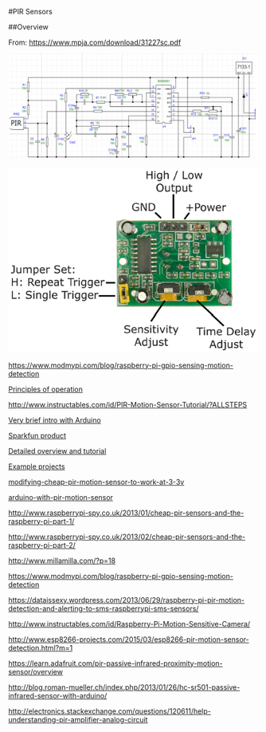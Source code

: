#PIR Sensors

##Overview

From: <https://www.mpja.com/download/31227sc.pdf>  

![PIR schematic](images/pir-schematic.png)

![PIR wiring](images/pir-wiring.png)





<https://www.modmypi.com/blog/raspberry-pi-gpio-sensing-motion-detection>

[Principles of operation](http://www.glolab.com/pirparts/infrared.html)

<http://www.instructables.com/id/PIR-Motion-Sensor-Tutorial/?ALLSTEPS>

[Very brief intro with Arduino](http://bildr.org/2011/06/pir_arduino/)

[Sparkfun product](https://www.sparkfun.com/products/13285)

[Detailed overview and tutorial](https://learn.adafruit.com/pir-passive-infrared-proximity-motion-sensor/)

[Example projects](https://learn.adafruit.com/pir-passive-infrared-proximity-motion-sensor/example-projects)

[modifying-cheap-pir-motion-sensor-to-work-at-3-3v](http://randomnerdtutorials.com/modifying-cheap-pir-motion-sensor-to-work-at-3-3v/)

[arduino-with-pir-motion-sensor](http://randomnerdtutorials.com/arduino-with-pir-motion-sensor/)



http://www.raspberrypi-spy.co.uk/2013/01/cheap-pir-sensors-and-the-raspberry-pi-part-1/

http://www.raspberrypi-spy.co.uk/2013/02/cheap-pir-sensors-and-the-raspberry-pi-part-2/

http://www.millamilla.com/?p=18

https://www.modmypi.com/blog/raspberry-pi-gpio-sensing-motion-detection

https://dataissexy.wordpress.com/2013/06/29/raspberry-pi-pir-motion-detection-and-alerting-to-sms-raspberrypi-sms-sensors/

http://www.instructables.com/id/Raspberry-Pi-Motion-Sensitive-Camera/

http://www.esp8266-projects.com/2015/03/esp8266-pir-motion-sensor-detection.html?m=1

https://learn.adafruit.com/pir-passive-infrared-proximity-motion-sensor/overview

http://blog.roman-mueller.ch/index.php/2013/01/26/hc-sr501-passive-infrared-sensor-with-arduino/

http://electronics.stackexchange.com/questions/120611/help-understanding-pir-amplifier-analog-circuit